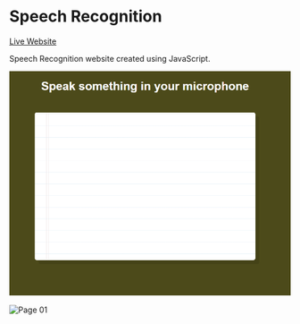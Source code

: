 Speech Recognition
==================  

[Live Website]()  

Speech Recognition website created using JavaScript.  

![Welcome Page](./assets/welcome.png)  

![Page 01](./assets/page01.png)  

